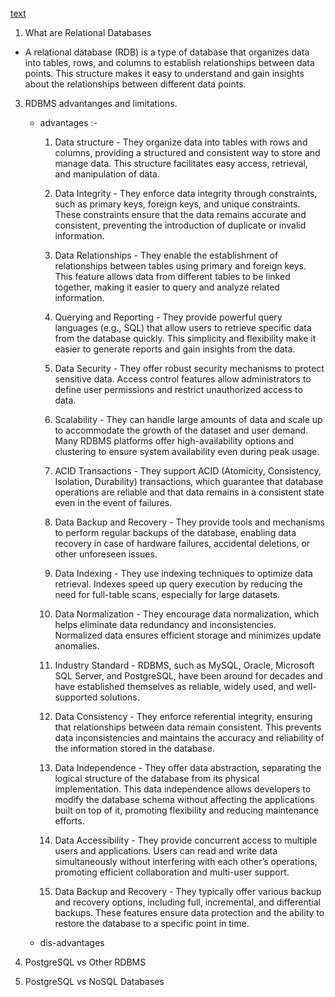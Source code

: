 [text](https://trainings.internshala.com/blog/advantages-and-disadvantages-of-rdbms/)

1) What are Relational Databases

- A relational database (RDB) is a type of database that organizes data into tables, rows, and columns to establish relationships between data points. This structure makes it easy to understand and gain insights about the relationships between different data points.

3) RDBMS advantanges and limitations.

    - advantages :-

        1. Data structure - They organize data into tables with rows and columns, providing a structured and consistent way to store and manage data. This structure facilitates easy access, retrieval, and manipulation of data.

        2. Data Integrity - They enforce data integrity through constraints, such as primary keys, foreign keys, and unique constraints. These constraints ensure that the data remains accurate and consistent, preventing the introduction of duplicate or invalid information.

        3. Data Relationships - They enable the establishment of relationships between tables using primary and foreign keys. This feature allows data from different tables to be linked together, making it easier to query and analyze related information.

        4. Querying and Reporting - They provide powerful query languages (e.g., SQL) that allow users to retrieve specific data from the database quickly. This simplicity and flexibility make it easier to generate reports and gain insights from the data.

        5. Data Security - They offer robust security mechanisms to protect sensitive data. Access control features allow administrators to define user permissions and restrict unauthorized access to data.

        6. Scalability - They can handle large amounts of data and scale up to accommodate the growth of the dataset and user demand. Many RDBMS platforms offer high-availability options and clustering to ensure system availability even during peak usage.

        7. ACID Transactions - They support ACID (Atomicity, Consistency, Isolation, Durability) transactions, which guarantee that database operations are reliable and that data remains in a consistent state even in the event of failures.

        8. Data Backup and Recovery - They provide tools and mechanisms to perform regular backups of the database, enabling data recovery in case of hardware failures, accidental deletions, or other unforeseen issues.

        9. Data Indexing - They use indexing techniques to optimize data retrieval. Indexes speed up query execution by reducing the need for full-table scans, especially for large datasets.

        10. Data Normalization - They encourage data normalization, which helps eliminate data redundancy and inconsistencies. Normalized data ensures efficient storage and minimizes update anomalies.

        11. Industry Standard - RDBMS, such as MySQL, Oracle, Microsoft SQL Server, and PostgreSQL, have been around for decades and have established themselves as reliable, widely used, and well-supported solutions.

        12. Data Consistency - They enforce referential integrity, ensuring that relationships between data remain consistent. This prevents data inconsistencies and maintains the accuracy and reliability of the information stored in the database.

        13. Data Independence - They offer data abstraction, separating the logical structure of the database from its physical implementation. This data independence allows developers to modify the database schema without affecting the applications built on top of it, promoting flexibility and reducing maintenance efforts.

        14. Data Accessibility - They provide concurrent access to multiple users and applications. Users can read and write data simultaneously without interfering with each other’s operations, promoting efficient collaboration and multi-user support.

        15. Data Backup and Recovery - They typically offer various backup and recovery options, including full, incremental, and differential backups. These features ensure data protection and the ability to restore the database to a specific point in time.

    - dis-advantages



4) PostgreSQL vs Other RDBMS
5) PostgreSQL vs NoSQL Databases

